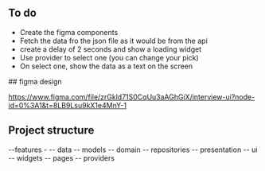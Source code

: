 ## To do

- Create the figma components
- Fetch the data fro the json file as it would be from the api
- create a delay of 2 seconds and show a loading widget
- Use provider to select one (you can change your pick)
- On select one, show the data as a text on the screen

## figma design

https://www.figma.com/file/zrGkld71S0CqUu3aAGhGiX/interview-ui?node-id=0%3A1&t=8LB9Lsu9kX1e4MnY-1

## Project structure

--features
 -<feature> 
    -- data
         -- models
    -- domain
        -- repositories
    -- presentation
        -- ui
            -- widgets
            -- pages
        -- providers
            
